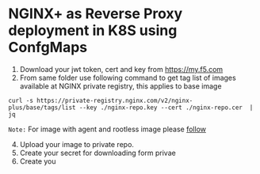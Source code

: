 # NGINX+ as Reverse Proxy deployment in K8S using ConfgMaps

1. Download your jwt token, cert and key from https://my.f5.com
2. From same folder use following command to get tag list of images available at NGINX private registry, this applies to base image
```
curl -s https://private-registry.nginx.com/v2/nginx-plus/base/tags/list --key ./nginx-repo.key --cert ./nginx-repo.cer  | jq
```
``Note:`` For image with agent and rootless image please [follow](https://docs.nginx.com/nginx/admin-guide/installing-nginx/installing-nginx-docker/#pulling-the-image) 

4. Upload your image to private repo.
5. Create your secret for downloading form privae
6. Create you
